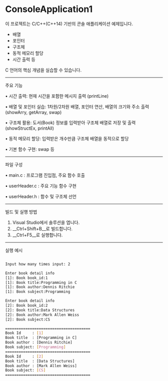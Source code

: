 ﻿# ConsoleApplication1

이 프로젝트는 C/C++(C++14) 기반의 콘솔 애플리케이션 예제입니다.
- 배열
- 포인터 
- 구조체 
- 동적 메모리 할당
- 시간 출력 등 
 
C 언어의 핵심 개념을 실습할 수 있습니다.

--- 

주요 기능

•	시간 출력: 현재 시간을 포함한 메시지 출력 (printLine)

•	배열 및 포인터 실습: 1차원/2차원 배열, 포인터 연산, 배열의 크기와 주소 출력 (showArry, getArray, swap)

•	구조체 활용: 도서(Book) 정보를 입력받아 구조체 배열로 저장 및 출력 (showStructEx, printAll)

•	동적 메모리 할당: 입력받은 개수만큼 구조체 배열을 동적으로 할당

•	기본 함수 구현: swap 등

---

파일 구성

•	main.c : 프로그램 진입점, 주요 함수 호출

•	userHeader.c : 주요 기능 함수 구현

•	userHeader.h : 함수 및 구조체 선언

---

빌드 및 실행 방법

1.	Visual Studio에서 솔루션을 엽니다.
2.	__Ctrl+Shift+B__로 빌드합니다.
3.	__Ctrl+F5__로 실행합니다.

---

실행 예시

```bash

Input how many times input: 2

Enter book detail info
[1]: Book book_id:1
[1]: Book title:Programming in C
[1]: Book author:Dennis Ritchie
[1]: Book subject:Programming

Enter book detail info
[2]: Book book_id:2
[2]: Book title:Data Structures
[2]: Book author:Mark Allen Weiss
[2]: Book subject:CS

======================================
Book Id     : [1]
Book title  : [Programming in C]
Book author : [Dennis Ritchie]
Book subject: [Programming]
======================================
Book Id     : [2]
Book title  : [Data Structures]
Book author : [Mark Allen Weiss]
Book subject: [CS]
======================================

```